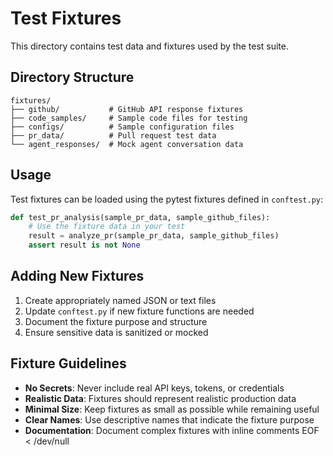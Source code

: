 # Test Fixtures

This directory contains test data and fixtures used by the test suite.

## Directory Structure

```
fixtures/
├── github/           # GitHub API response fixtures
├── code_samples/     # Sample code files for testing
├── configs/          # Sample configuration files
├── pr_data/          # Pull request test data
└── agent_responses/  # Mock agent conversation data
```

## Usage

Test fixtures can be loaded using the pytest fixtures defined in `conftest.py`:

```python
def test_pr_analysis(sample_pr_data, sample_github_files):
    # Use the fixture data in your test
    result = analyze_pr(sample_pr_data, sample_github_files)
    assert result is not None
```

## Adding New Fixtures

1. Create appropriately named JSON or text files
2. Update `conftest.py` if new fixture functions are needed
3. Document the fixture purpose and structure
4. Ensure sensitive data is sanitized or mocked

## Fixture Guidelines

- **No Secrets**: Never include real API keys, tokens, or credentials
- **Realistic Data**: Fixtures should represent realistic production data
- **Minimal Size**: Keep fixtures as small as possible while remaining useful
- **Clear Names**: Use descriptive names that indicate the fixture purpose
- **Documentation**: Document complex fixtures with inline comments
EOF < /dev/null
